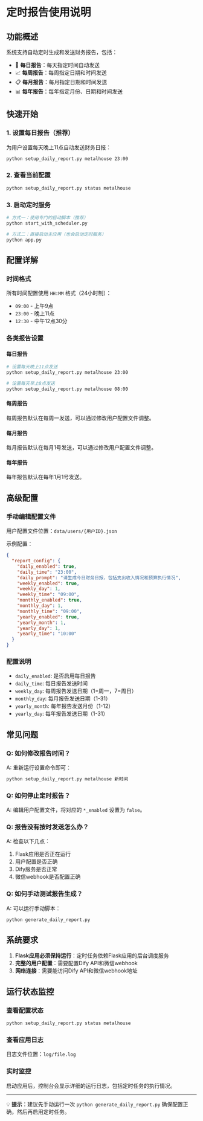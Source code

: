 # 定时报告使用说明

## 功能概述

系统支持自动定时生成和发送财务报告，包括：
- 📅 **每日报告**：每天指定时间自动发送
- 📈 **每周报告**：每周指定日期和时间发送
- 📋 **每月报告**：每月指定日期和时间发送
- 📊 **每年报告**：每年指定月份、日期和时间发送

## 快速开始

### 1. 设置每日报告（推荐）

为用户设置每天晚上11点自动发送财务日报：

```bash
python setup_daily_report.py metalhouse 23:00
```

### 2. 查看当前配置

```bash
python setup_daily_report.py status metalhouse
```

### 3. 启动定时服务

```bash
# 方式一：使用专门的启动脚本（推荐）
python start_with_scheduler.py

# 方式二：直接启动主应用（也会启动定时服务）
python app.py
```

## 配置详解

### 时间格式

所有时间配置使用 `HH:MM` 格式（24小时制）：
- `09:00` - 上午9点
- `23:00` - 晚上11点
- `12:30` - 中午12点30分

### 各类报告设置

#### 每日报告
```bash
# 设置每天晚上11点发送
python setup_daily_report.py metalhouse 23:00

# 设置每天早上8点发送
python setup_daily_report.py metalhouse 08:00
```

#### 每周报告
每周报告默认在每周一发送，可以通过修改用户配置文件调整。

#### 每月报告
每月报告默认在每月1号发送，可以通过修改用户配置文件调整。

#### 每年报告
每年报告默认在每年1月1号发送。

## 高级配置

### 手动编辑配置文件

用户配置文件位置：`data/users/{用户ID}.json`

示例配置：
```json
{
  "report_config": {
    "daily_enabled": true,
    "daily_time": "23:00",
    "daily_prompt": "请生成今日财务日报，包括支出收入情况和预算执行情况",
    "weekly_enabled": true,
    "weekly_day": 1,
    "weekly_time": "09:00",
    "monthly_enabled": true,
    "monthly_day": 1,
    "monthly_time": "09:00",
    "yearly_enabled": true,
    "yearly_month": 1,
    "yearly_day": 1,
    "yearly_time": "10:00"
  }
}
```

### 配置说明

- `daily_enabled`: 是否启用每日报告
- `daily_time`: 每日报告发送时间
- `weekly_day`: 每周报告发送日期（1=周一，7=周日）
- `monthly_day`: 每月报告发送日期（1-31）
- `yearly_month`: 每年报告发送月份（1-12）
- `yearly_day`: 每年报告发送日期（1-31）

## 常见问题

### Q: 如何修改报告时间？
A: 重新运行设置命令即可：
```bash
python setup_daily_report.py metalhouse 新时间
```

### Q: 如何停止定时报告？
A: 编辑用户配置文件，将对应的 `*_enabled` 设置为 `false`。

### Q: 报告没有按时发送怎么办？
A: 检查以下几点：
1. Flask应用是否正在运行
2. 用户配置是否正确
3. Dify服务是否正常
4. 微信webhook是否配置正确

### Q: 如何手动测试报告生成？
A: 可以运行手动脚本：
```bash
python generate_daily_report.py
```

## 系统要求

1. **Flask应用必须保持运行**：定时任务依赖Flask应用的后台调度服务
2. **完整的用户配置**：需要配置Dify API和微信webhook
3. **网络连接**：需要能访问Dify API和微信webhook地址

## 运行状态监控

### 查看配置状态
```bash
python setup_daily_report.py status metalhouse
```

### 查看应用日志
日志文件位置：`log/file.log`

### 实时监控
启动应用后，控制台会显示详细的运行日志，包括定时任务的执行情况。

---

💡 **提示**：建议先手动运行一次 `python generate_daily_report.py` 确保配置正确，然后再启用定时任务。